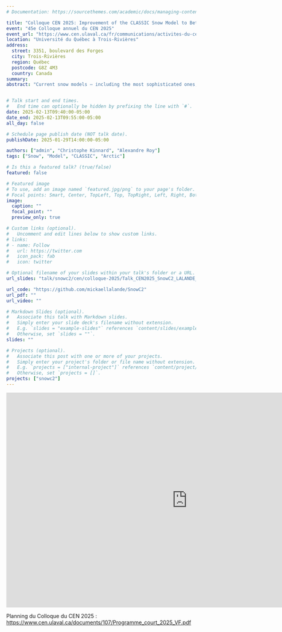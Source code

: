 ```yaml
---
# Documentation: https://sourcethemes.com/academic/docs/managing-content/

title: "Colloque CEN 2025: Improvement of the CLASSIC Snow Model to Better Simulate Arctic Snowpacks"
event: "45e Colloque annuel du CEN 2025"
event_url: "https://www.cen.ulaval.ca/fr/communications/activites-du-cen/45e-colloque-annuel-du-cen-2025/"
location: "Université du Québec à Trois-Rivières"
address:
  street: 3351, boulevard des Forges
  city: Trois-Rivières
  region: Québec
  postcode: G8Z 4M3
  country: Canada
summary:
abstract: "Current snow models – including the most sophisticated ones, such as CROCUS and SNOWPACK – struggle to properly simulate Arctic snowpack characteristics such as density profiles. Indeed, those models have been developed and designed for Alpine snowpacks, which evolve differently from Arctic ones due to higher wind speeds, increasing the compaction of the upper snowpack layers, and stronger temperature gradients, inducing upward water vapor fluxes within the snowpack and influencing the compaction and metamorphism. Both phenomena – combined with complex interactions with the vegetation – are at the origin of the wind-slab and depth hoar formation in Arctic snowpacks. The Canadian Land Surface Scheme including Biogeochemical Cycles (CLASSIC) – being the Canadian Earth System Model (CanESM) land surface component – uses a medium-complexity single-layer snow scheme. Whether correctly representing Arctic snowpack bulk characteristics requires a multilayer approach over a single-layer snow scheme is still an open question. To assess the model skills, 1D simulations were performed at ten sites – including three Arctic sites. Improvements in the snow model scheme were carried out, including three new parameterizations to better represent Arctic snow: (1) blowing snow sublimation losses, (2) wind inclusion in the computation of fresh snow density, and (3) increased wind compaction. Those improvements allow most of the current model skills to be improved at the Arctic sites. Uncertainties related to the meteorological forcing, variable measurements, snow drift, and model bias compensations are a perpetual challenge in those model assessments. Future studies will involve spatial evaluation of those model developments in addition to implementing new snow cover fraction parameterization in CLASSIC. The influence of these new developments will be assessed against the ESA Snow CCI variables for different land types and for the simulated surface energy and carbon fluxes."


# Talk start and end times.
#   End time can optionally be hidden by prefixing the line with `#`.
date: 2025-02-13T09:40:00-05:00
date_end: 2025-02-13T09:55:00-05:00
all_day: false

# Schedule page publish date (NOT talk date).
publishDate: 2025-01-29T14:00:00-05:00

authors: ["admin", "Christophe Kinnard", "Alexandre Roy"]
tags: ["Snow", "Model", "CLASSIC", "Arctic"]

# Is this a featured talk? (true/false)
featured: false

# Featured image
# To use, add an image named `featured.jpg/png` to your page's folder.
# Focal points: Smart, Center, TopLeft, Top, TopRight, Left, Right, BottomLeft, Bottom, BottomRight.
image:
  caption: ""
  focal_point: ""
  preview_only: true

# Custom links (optional).
#   Uncomment and edit lines below to show custom links.
# links:
# - name: Follow
#   url: https://twitter.com
#   icon_pack: fab
#   icon: twitter

# Optional filename of your slides within your talk's folder or a URL.
url_slides: "talk/snowc2/cen/colloque-2025/Talk_CEN2025_SnowC2_LALANDE_compressed.pdf"

url_code: "https://github.com/mickaellalande/SnowC2"
url_pdf: ""
url_video: ""

# Markdown Slides (optional).
#   Associate this talk with Markdown slides.
#   Simply enter your slide deck's filename without extension.
#   E.g. `slides = "example-slides"` references `content/slides/example-slides.md`.
#   Otherwise, set `slides = ""`.
slides: ""

# Projects (optional).
#   Associate this post with one or more of your projects.
#   Simply enter your project's folder or file name without extension.
#   E.g. `projects = ["internal-project"]` references `content/project/deep-learning/index.md`.
#   Otherwise, set `projects = []`.
projects: ["snowc2"]
---
```


<iframe src="https://docs.google.com/presentation/d/e/2PACX-1vTzq523hUNVPbX1QGM2vrTvLdKUzMA24xKZS3Y0bfWwzb6XZXPRPSarNoHKoGerJf9jeDZfVtc-CuiF/embed?start=false&loop=false&delayms=3000" frameborder="0" width="960" height="569" allowfullscreen="true" mozallowfullscreen="true" webkitallowfullscreen="true"></iframe>

Planning du Colloque du CEN 2025 : https://www.cen.ulaval.ca/documents/107/Programme_court_2025_VF.pdf



